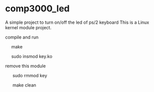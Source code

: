 # comp3000_led
A simple project to turn on/off the led of ps/2 keyboard
This is a Linux kernel module project.

compile and run

        make
  
        sudo insmod key.ko
  
  
remove this module

        sudo rmmod key
  
        make clean
